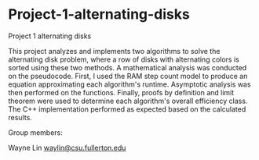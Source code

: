 # Project-1-alternating-disks
Project 1 alternating disks

This project analyzes and implements two algorithms to solve the alternating disk problem, where a row of disks with alternating colors is sorted using these two methods. A mathematical analysis was conducted on the pseudocode. First, I used the RAM step count model to produce an equation approximating each algorithm's runtime. Asymptotic analysis was then performed on the functions. Finally, proofs by definition and limit theorem were used to determine each algorithm's overall efficiency class. The C++ implementation performed as expected based on the calculated results.

Group members:

Wayne Lin waylin@csu.fullerton.edu
